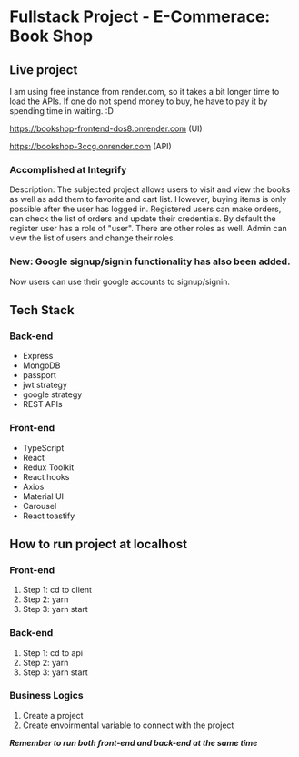 # Fullstack Project - E-Commerace: Book Shop

## Live project

I am using free instance from render.com, so it takes a bit longer time to load the APIs. If one do not spend money to buy, he have to pay it by spending time in waiting. :D

https://bookshop-frontend-dos8.onrender.com (UI)

https://bookshop-3ccg.onrender.com (API)

### Accomplished at Integrify

Description: The subjected project allows users to visit and view the books as well as add them to favorite and cart list. However, buying items is only possible after the user has logged in. Registered users can make orders, can check the list of orders and update their credentials.
By default the register user has a role of "user". There are other roles as well. Admin can view the list of users and change their roles. 

### New: Google signup/signin functionality has also been added.

Now users can use their google accounts to signup/signin.

## Tech Stack
### Back-end

- Express
- MongoDB
- passport
- jwt strategy
- google strategy
- REST APIs

### Front-end

- TypeScript
- React
- Redux Toolkit
- React hooks
- Axios
- Material UI
- Carousel
- React toastify
## How to run project at localhost

### Front-end

1. Step 1: cd to client
2. Step 2: yarn
3. Step 3: yarn start

### Back-end

1. Step 1: cd to api
2. Step 2: yarn
3. Step 3: yarn start

### Business Logics
1. Create a project
2. Create envoirmental variable to connect with the project

**_Remember to run both front-end and back-end at the same time_**